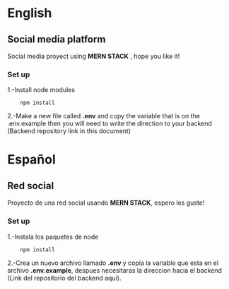 # English


## Social media platform


Social media proyect using **MERN STACK** , hope you like it!


### Set up

1.-Install node modules
```
    npm install
```

2.-Make a new file called **.env** and copy the variable that is on the .env.example 
then you will need to write the direction to your backend (Backend repository link in this document)
 
# Español 

## Red social

Proyecto de una red social usando **MERN STACK**, espero les guste!

### Set up

1.-Instala los paquetes de node

```
    npm install
```

2.-Crea un nuevo archivo llamado **.env** y copia la variable que esta en el archivo **.env.example**, despues necesitaras la direccion hacia 
el backend (Link del repositorio del backend aqui).

